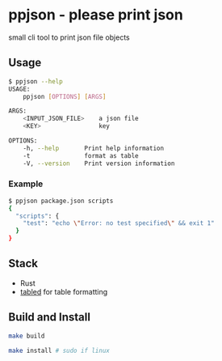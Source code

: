 # ppjson - please print json

small cli tool to print json file objects

## Usage

```bash
$ ppjson --help
USAGE:
    ppjson [OPTIONS] [ARGS]

ARGS:
    <INPUT_JSON_FILE>    a json file
    <KEY>                key

OPTIONS:
    -h, --help       Print help information
    -t               format as table
    -V, --version    Print version information


```

### Example

```bash
$ ppjson package.json scripts
{
  "scripts": {
    "test": "echo \"Error: no test specified\" && exit 1"
  }
}
```

## Stack

- Rust
- [tabled](https://github.com/zhiburt/tabled) for table formatting 

## Build and Install

```bash
make build
```

```bash
make install # sudo if linux
```

